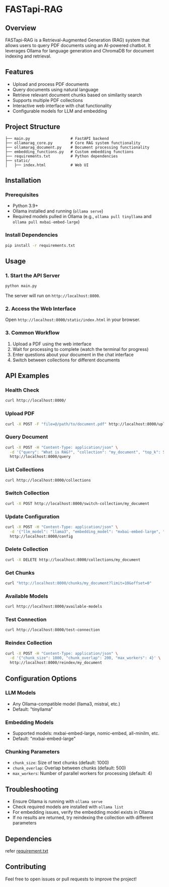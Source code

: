 # FASTapi-RAG

## Overview
FASTapi-RAG is a Retrieval-Augmented Generation (RAG) system that allows users to query PDF documents using an AI-powered chatbot. It leverages Ollama for language generation and ChromaDB for document indexing and retrieval.

## Features
- Upload and process PDF documents
- Query documents using natural language
- Retrieve relevant document chunks based on similarity search
- Supports multiple PDF collections
- Interactive web interface with chat functionality
- Configurable models for LLM and embedding

## Project Structure
```
├── main.py                  # FastAPI backend
├── ollamarag_core.py        # Core RAG system functionality 
├── ollamarag_document.py    # Document processing functionality
├── embedding_functions.py   # Custom embedding functions
├── requirements.txt         # Python dependencies
├── static/
│   ├── index.html           # Web UI
```

## Installation

### Prerequisites
- Python 3.9+
- Ollama installed and running (`ollama serve`)
- Required models pulled in Ollama (e.g., `ollama pull tinyllama` and `ollama pull mxbai-embed-large`)

### Install Dependencies
```bash
pip install -r requirements.txt
```

## Usage

### 1. Start the API Server
```bash
python main.py
```
The server will run on `http://localhost:8000`.

### 2. Access the Web Interface
Open `http://localhost:8000/static/index.html` in your browser.

### 3. Common Workflow
1. Upload a PDF using the web interface
2. Wait for processing to complete (watch the terminal for progress)
3. Enter questions about your document in the chat interface
4. Switch between collections for different documents

## API Examples

### Health Check
```bash
curl http://localhost:8000/
```

### Upload PDF
```bash
curl -X POST -F "file=@/path/to/document.pdf" http://localhost:8000/upload-pdf
```

### Query Document
```bash
curl -X POST -H "Content-Type: application/json" \
  -d '{"query": "What is RAG?", "collection": "my_document", "top_k": 5}' \
  http://localhost:8000/query
```

### List Collections
```bash
curl http://localhost:8000/collections
```

### Switch Collection
```bash
curl -X POST http://localhost:8000/switch-collection/my_document
```

### Update Configuration
```bash
curl -X POST -H "Content-Type: application/json" \
  -d '{"llm_model": "llama3", "embedding_model": "mxbai-embed-large", "context_window": 4096}' \
  http://localhost:8000/config
```

### Delete Collection
```bash
curl -X DELETE http://localhost:8000/collections/my_document
```

### Get Chunks
```bash
curl "http://localhost:8000/chunks/my_document?limit=10&offset=0"
```

### Available Models
```bash
curl http://localhost:8000/available-models
```

### Test Connection
```bash
curl http://localhost:8000/test-connection
```

### Reindex Collection
```bash
curl -X POST -H "Content-Type: application/json" \
  -d '{"chunk_size": 1000, "chunk_overlap": 200, "max_workers": 4}' \
  http://localhost:8000/reindex/my_document
```

## Configuration Options

### LLM Models
- Any Ollama-compatible model (llama3, mistral, etc.)
- Default: "tinyllama"

### Embedding Models
- Supported models: mxbai-embed-large, nomic-embed, all-minilm, etc.
- Default: "mxbai-embed-large"

### Chunking Parameters
- `chunk_size`: Size of text chunks (default: 1000)
- `chunk_overlap`: Overlap between chunks (default: 500)
- `max_workers`: Number of parallel workers for processing (default: 4)

## Troubleshooting
- Ensure Ollama is running with `ollama serve`
- Check required models are installed with `ollama list`
- For embedding issues, verify the embedding model exists in Ollama
- If no results are returned, try reindexing the collection with different parameters

## Dependencies
refer [requirement.txt](https://github.com/AdityaAdaki21/FASTapi-RAG/blob/6564ce3d43c765c8d8a90735d57f66b5a552741f/requirements.txt)

## Contributing
Feel free to open issues or pull requests to improve the project!

